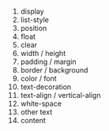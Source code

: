 1. display
2. list-style
3. position
4. float
5. clear
6. width / height
7. padding / margin
8. border / background
9. color / font
10. text-decoration
11. text-align / vertical-align
12. white-space
13. other text
14. content
